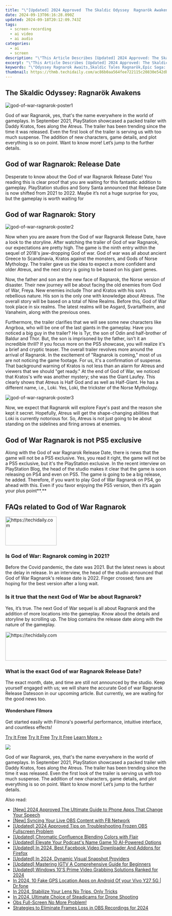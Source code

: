 ```yaml
---
title: "\"[Updated] 2024 Approved  The Skaldic Odyssey  Ragnarök Awakens\""
date: 2024-09-13T06:16:28.090Z
updated: 2024-09-18T20:12:09.743Z
tags: 
  - screen-recording
  - ai video
  - ai audio
categories: 
  - ai
  - screen
description: "\"This Article Describes [Updated] 2024 Approved: The Skaldic Odyssey: Ragnarök Awakens\""
excerpt: "\"This Article Describes [Updated] 2024 Approved: The Skaldic Odyssey: Ragnarök Awakens\""
keywords: "\"Odyssey Ragnarok Awaits,Skaldic Tales Ragnarök,Epic Saga: Ragnarök Calling,Ragnarök Prophecy Unfolds,Mythical Journey: Ragnarök Dawns,Odyssey of Valhalla's End,Skaldic Quest: Ragnarök Returns\""
thumbnail: https://thmb.techidaily.com/ac86b0aa564fee722115c20830e542db073002bfbdd584be2acd66419238b8a6.png
---
```


## The Skaldic Odyssey: Ragnarök Awakens

![god-of-war-ragnarok-poster1](https://images.wondershare.com/filmora/article-images/god-of-war-ragnarok-poster1.jpg)

God of war Ragnarok, yes, that's the name everywhere in the world of gameplays. In September 2021, PlayStation showcased a packed trailer with Daddy Kratos, foes along the Atreus. The trailer has been trending since the time it was released. Even the first look of the trailer is serving us with too much suspense. The addition of new characters, game details, and plot everything is so on point. Want to know more! Let’s jump to the further details.

## **God of war Ragnarok: Release Date**

Desperate to know about the God of war Ragnarok Release Date! You reading this is clear proof that you are waiting for this fantastic addition to gameplay. PlayStation studios and Sony Santa announced that Release Date is now shifted from 2021 to 2022\. Maybe it’s not a huge surprise for you, but the gameplay is worth waiting for

## **God of war Ragnarok: Story**

![god-of-war-ragnarok-poster2](https://images.wondershare.com/filmora/article-images/god-of-war-ragnarok-poster2.jpg)

Now when you are aware from the God of war Ragnarok Release Date, have a look to the storyline. After watching the trailer of God of war Ragnarok, our expectations are pretty high. The game is the ninth entry within the sequel of 2018's jaw-dropping God of war. God of war was all about ancient Greece to Scandinavia, Kratos against the monsters, and Gods of Norse Mythology. The trailer gave us the idea to expect a more confident and older Atreus, and the next story is going to be based on his giant genes.

Now, the father and son are the new face of Ragnarok, the Norse version of disaster. Their new journey will be about facing the old enemies from God of War, Freya. New enemies include Thor and Kratos with his son’s rebellious nature. His son is the only one with knowledge about Atreus. The overall story will be based on a total of Nine Realms. Before this, God of War took place in six realms. The latest realms will be Asgard, Svartalfheim, and Vanaheim, along with the previous ones.

Furthermore, the trailer clarifies that we will see some new characters like Angrboa, who will be one of the last giants in the gameplay. Have you noticed a big guy in the trailer? He is Tyr, the son of Odin and half-brother of Baldur and Thor. But, the son is imprisoned by the father, isn't it an incredible thrill? If you focus more on the PS5 showcase, you will realize it's a brief and cryptic teaser. The overall trailer revolves more around the arrival of Ragnarok. In the excitement of "Ragnarok is coming," most of us are not noticing the game footage. For us, it's a confirmation of suspense. That background warning of Kratos is not less than an alarm for Atreus and viewers that we should "get ready." At the end of God of War, we noticed that Kratos's wife was another mystery; she was the Giant Laufey. This clearly shows that Atreus is Half God and as well as Half-Giant. He has a different name, i.e., Loki. Yes, Loki, the trickster of the Norse Mythology.

![god-of-war-ragnarok-poster3](https://images.wondershare.com/filmora/article-images/god-of-war-ragnarok-poster3.jpg)

Now, we expect that Ragnarok will explore Faye's past and the reason she kept it secret. Hopefully, Atreus will get the shape-changing abilities that Loki is currently notorious for. So, Atreus is not just going to be about standing on the sidelines and firing arrows at enemies.

## **God of War Ragnarok is not PS5 exclusive**

Along with the God of war Ragnarok Release Date, there is news that the game will not be a PS5 exclusive. Yes, you read it right, the game will not be a PS5 exclusive, but it's the PlayStation exclusive. In the recent interview on PlayStation Blog, the head of the studio makes it clear that the game is soon releasing on PS4 and even on PS5\. The game is going to be a big release, he added. Therefore, if you want to play God of War Ragnarok on PS4, go ahead with this. Even if you favor enjoying the PS5 version, then it’s again your plus point**.**

## **FAQs related to God of War Ragnarok**

<!-- affiliate ads begin -->
<a href="https://aligracehair.sjv.io/c/5597632/2135352/19272" target="_top" id="2135352">
  <img src="//a.impactradius-go.com/display-ad/19272-2135352" border="0" alt="https://techidaily.com" width="160" height="90"/>
</a>
<img height="0" width="0" src="https://aligracehair.sjv.io/i/5597632/2135352/19272" style="position:absolute;visibility:hidden;" border="0" />
<!-- affiliate ads end -->

### **Is God of War: Ragnarok coming in 2021?**

Before the Covid pandemic, the date was 2021\. But the latest news is about the delay in release. In an interview, the head of the studio announced that God of War Ragnarok's release date is 2022\. Finger crossed; fans are hoping for the best version after a long wait.

### **Is it true that the next God of War be about Ragnarok?**

Yes, it’s true. The next God of War sequel is all about Ragnarok and the addition of more locations into the gameplay. Know about the details and storyline by scrolling up. The blog contains the release date along with the nature of the gameplay.

<!-- affiliate ads begin -->
<a href="https://appsumo.8odi.net/c/5597632/2094422/7443" target="_top" id="2094422">
  <img src="//a.impactradius-go.com/display-ad/7443-2094422" border="0" alt="https://techidaily.com" width="728" height="90"/>
</a>
<img height="0" width="0" src="https://appsumo.8odi.net/i/5597632/2094422/7443" style="position:absolute;visibility:hidden;" border="0" />
<!-- affiliate ads end -->

### **What is the exact God of war Ragnarok Release Date?**

The exact month, date, and time are still not announced by the studio. Keep yourself engaged with us; we will share the accurate God of war Ragnarok Release Datesoon in our upcoming article. But currently, we are waiting for the good news too.

#### Wondershare Filmora

Get started easily with Filmora's powerful performance, intuitive interface, and countless effects!

[Try It Free](https://tools.techidaily.com/wondershare/filmora/download/) [Try It Free](https://tools.techidaily.com/wondershare/filmora/download/) [Try It Free](https://tools.techidaily.com/wondershare/filmora/download/) [Learn More >](https://tools.techidaily.com/wondershare/filmora/download/)

![](https://neveragain.allstatics.com/2019/assets/image/box/filmora-9.png)

God of war Ragnarok, yes, that's the name everywhere in the world of gameplays. In September 2021, PlayStation showcased a packed trailer with Daddy Kratos, foes along the Atreus. The trailer has been trending since the time it was released. Even the first look of the trailer is serving us with too much suspense. The addition of new characters, game details, and plot everything is so on point. Want to know more! Let’s jump to the further details.

<ins class="adsbygoogle"
      style="display:block"
      data-ad-client="ca-pub-7571918770474297"
      data-ad-slot="8358498916"
      data-ad-format="auto"
      data-full-width-responsive="true"></ins>

<span class="atpl-alsoreadstyle">Also read:</span>
<div><ul>
<li><a href="https://screen-recording.techidaily.com/new-2024-approved-the-ultimate-guide-to-phone-apps-that-change-your-speech/"><u>[New] 2024 Approved The Ultimate Guide to Phone Apps That Change Your Speech</u></a></li>
<li><a href="https://screen-recording.techidaily.com/new-syncing-your-live-obs-content-with-fb-network/"><u>[New] Syncing Your Live OBS Content with FB Network</u></a></li>
<li><a href="https://screen-recording.techidaily.com/updated-2024-approved-tips-on-troubleshooting-frozen-obs-fullscreen-problem/"><u>[Updated] 2024 Approved Tips on Troubleshooting Frozen OBS Fullscreen Problem</u></a></li>
<li><a href="https://article-tips.techidaily.com/updated-chromatic-confluence-blending-colors-with-flair/"><u>[Updated] Chromatic Confluence Blending Colors with Flair</u></a></li>
<li><a href="https://fox-links.techidaily.com/updated-elevate-your-podcasts-name-game-10-ai-powered-options/"><u>[Updated] Elevate Your Podcast's Name Game 10 AI-Powered Options</u></a></li>
<li><a href="https://facebook-videos.techidaily.com/updated-in-2024-best-facebook-video-downloader-and-addons-for-firefox/"><u>[Updated] In 2024, Best Facebook Video Downloader And Addons for Firefox</u></a></li>
<li><a href="https://screen-mirroring-recording.techidaily.com/updated-in-2024-dynamic-visual-snapshot-providers/"><u>[Updated] In 2024, Dynamic Visual Snapshot Providers</u></a></li>
<li><a href="https://instagram-videos.techidaily.com/updated-mastering-igtv-a-comprehensive-guide-for-beginners/"><u>[Updated] Mastering IGTV A Comprehensive Guide for Beginners</u></a></li>
<li><a href="https://screen-recording.techidaily.com/updated-windows-10s-prime-video-grabbing-solutions-ranked-for-2024/"><u>[Updated] Windows 10'S Prime Video Grabbing Solutions Ranked for 2024</u></a></li>
<li><a href="https://android-location.techidaily.com/in-2024-10-fake-gps-location-apps-on-android-of-your-vivo-y27-5g-drfone-by-drfone-virtual/"><u>In 2024, 10 Fake GPS Location Apps on Android Of your Vivo Y27 5G | Dr.fone</u></a></li>
<li><a href="https://youtube-help.techidaily.com/in-2024-stabilize-your-lens-no-trips-only-tricks/"><u>In 2024, Stabilize Your Lens No Trips, Only Tricks</u></a></li>
<li><a href="https://some-guidance.techidaily.com/in-2024-ultimate-choice-of-steadicams-for-drone-shooting/"><u>In 2024, Ultimate Choice of Steadicams for Drone Shooting</u></a></li>
<li><a href="https://screen-sharing-recording.techidaily.com/1715701061951-obs-full-screen-no-more-problem/"><u>Obs Full-Screen No More Problem!</u></a></li>
<li><a href="https://screen-recording.techidaily.com/strategies-to-eliminate-frames-loss-in-obs-recordings-for-2024/"><u>Strategies to Eliminate Frames Loss in OBS Recordings for 2024</u></a></li>
</ul></div>

